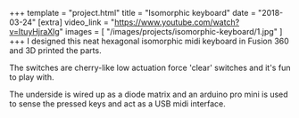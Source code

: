 +++
template = "project.html"
title = "Isomorphic keyboard"
date = "2018-03-24"
[extra]
video_link = "https://www.youtube.com/watch?v=ItuyHjraXlg"
images = [
    "/images/projects/isomorphic-keyboard/1.jpg"
]
+++
I designed this neat hexagonal isomorphic midi keyboard in Fusion 360 and 3D printed the parts.

The switches are cherry-like low actuation force 'clear' switches and it's fun to play with.

The underside is wired up as a diode matrix and an arduino pro mini is used to sense the pressed keys and act as a USB midi interface.
<!-- more -->
